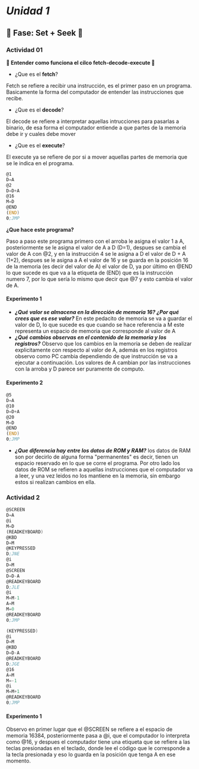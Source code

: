 # _Unidad 1_

## 🔎 Fase: Set + Seek 🔎

### Actividad 01

__🌟 Entender como funciona el cilco fetch-decode-execute 🌟__

- ¿Que es el __fetch__?

Fetch se refiere a recibir una instrucción, es el primer paso en un programa. Basicamente la forma del computador de entender las instrucciones que recibe.

- ¿Que es el __decode__?

El decode se refiere a interpretar aquellas intrucciones para pasarlas a binario, de esa forma el computador entiende a que partes de la memoria debe ir y cuales debe mover

- ¿Que es el __execute__?

El execute ya se refiere de por si a mover aquellas partes de memoria que se le indica en el programa.

```asm
@1
D=A
@2
D=D+A
@16
M=D
@END
(END)
0;JMP
```

__¿Que hace este programa?__

Paso a paso este programa primero con el arroba le asigna el valor 1 a A, posteriormente se le asigna el valor de A a D (D=1), despues se cambia el valor de A con @2, y en la instrucción 4 se le asigna a D el valor de D + A (1+2), despues se le asigna a A el valor de 16 y se guarda en la posición 16 de la memoria (es decir del valor de A) el valor de D, ya por último en @END lo que sucede es que va a la etiqueta de (END) que es la instrucción numero 7, por lo que sería lo mismo que decir que @7 y esto cambia el valor de A. 

#### Experimento 1

- __*¿Qué valor se almacena en la dirección de memoria 16? ¿Por qué crees que es ese valor?*__
  En este pedacito de memoria se va a guardar el valor de D, lo que sucede es que cuando se hace referencia a M este representa un espacio de memoria que corresponde al valor de A
- __*¿Qué cambios observas en el contenido de la memoria y los registros?*__
  Observo que los cambios en la memoria se deben de realizar explicitamente con respecto al valor de A, además en los registros observo como PC cambia dependiendo de que instrucción se va a ejecutar a continuación. Los valores de A cambian por las instrucciones con la arroba y D parece ser puramente de computo.
  

#### Experimento 2

```asm
@5
D=A
@10
D=D+A
@20
M=D
@END
(END)
0;JMP
```

- __*¿Que diferencia hay entre los datos de ROM y RAM?*__
  los datos de RAM son por decirlo de alguna forma "permanentes" es decir, tienen un espacio reservado en lo que se corre el programa. Por otro lado los datos de ROM se refieren a aquellas instrucciones que el computador va a leer, y una vez leidos no los mantiene en la memoria, sin embargo estos si realizan cambios en ella.

### Actividad 2

```asm
@SCREEN
D=A
@i
M=D
(READKEYBOARD)
@KBD
D=M
@KEYPRESSED
D;JNE
@i
D=M
@SCREEN
D=D-A
@READKEYBOARD
D;JLE
@i
M=M-1
A=M
M=0
@READKEYBOARD
0;JMP

(KEYPRESSED)
@i
D=M
@KBD
D=D-A
@READKEYBOARD
D;JGE
@16
A=M
M=-1
@i
M=M+1
@READKEYBOARD
0;JMP
```
#### Experimento 1
Observo en primer lugar que el @SCREEN se refiere a el espacio de memoria 16384, posteriormente pasa a @i, que el computador lo interpreta como @16, y despues el computador tiene una etiqueta que se refiere a las teclas presionadas en el teclado, donde lee el código que le corresponde a la tecla presionada y eso lo guarda en la posición que tenga A en ese momento.

